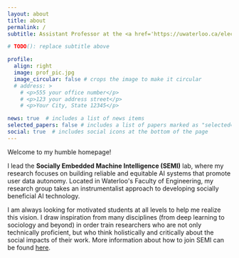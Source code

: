 ```yaml
---
layout: about
title: about
permalink: /
subtitle: Assistant Professor at the <a href='https://uwaterloo.ca/electrical-computer-engineering/'>University of Waterloo</a>. Faculty Affiliate at <a href='https://vectorinstitute.ai/'>Vector Institute for Artificial Intelligence</a> and <a href='https://srinstitute.utoronto.ca/'>Schwartz Reisman Institute for Technology and Society</a>. 

# TODO(): replace subtitle above

profile:
  align: right
  image: prof_pic.jpg
  image_circular: false # crops the image to make it circular
  # address: >
    # <p>555 your office number</p>
    # <p>123 your address street</p>
    # <p>Your City, State 12345</p>

news: true  # includes a list of news items
selected_papers: false # includes a list of papers marked as "selected={true}"
social: true  # includes social icons at the bottom of the page
---
```


Welcome to my humble homepage!

I lead the **Socially Embedded Machine Intelligence (SEMI)** lab, where my research focuses on building reliable and equitable AI systems that promote user data autonomy.
Located in Waterloo's Faculty of Engineering, my research group takes an instrumentalist approach to developing socially beneficial AI technology.

I am always looking for motivated students at all levels to help me realize this vision.
I draw inspiration from many disciplines (from deep learning to sociology and beyond) in order train researchers who are not only technically proficient, but who think holistically and critically about the social impacts of their work.
More information about how to join SEMI can be found [here](/join/).
